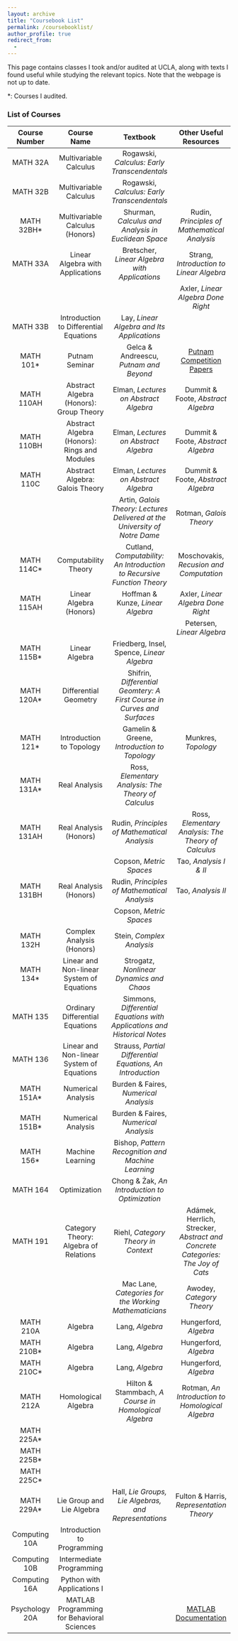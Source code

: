 ```yaml
---
layout: archive
title: "Coursebook List"
permalink: /coursebooklist/
author_profile: true
redirect_from: 
  - 
---
```


This page contains classes I took and/or audited at UCLA, along with texts I found useful while studying the relevant topics. Note that the webpage is not up to date. 

*: Courses I audited. 


### List of Courses

| Course Number   | Course Name      |  Textbook  |    Other Useful Resources |
| :-------------: |:-------------:| :-----:| :-------: |
| MATH 32A    | Multivariable Calculus | Rogawski, *Calculus: Early Transcendentals* |   |
| MATH 32B    | Multivariable Calculus  | Rogawski, *Calculus: Early Transcendentals* |  |
| MATH 32BH*    | Multivariable Calculus (Honors)  | Shurman, *Calculus and Analysis in Euclidean Space* | Rudin, *Principles of Mathematical Analysis*  |
| MATH 33A | Linear Algebra with Applications | Bretscher, *Linear Algebra with Applications* | Strang, *Introduction to Linear Algebra*  |
| | | | Axler, *Linear Algebra Done Right* |
| MATH 33B | Introduction to Differential Equations | Lay, *Linear Algebra and Its Applications* |   |
| MATH 101* | Putnam Seminar | Gelca & Andreescu, *Putnam and Beyond* | [Putnam Competition Papers](https://kskedlaya.org/putnam-archive/) |
| MATH 110AH | Abstract Algebra (Honors): Group Theory | Elman, *Lectures on Abstract Algebra* | Dummit & Foote, *Abstract Algebra*  |
| MATH 110BH | Abstract Algebra (Honors): Rings and Modules | Elman, *Lectures on Abstract Algebra* | Dummit & Foote, *Abstract Algebra*  |
| MATH 110C | Abstract Algebra: Galois Theory | Elman, *Lectures on Abstract Algebra* | Dummit & Foote, *Abstract Algebra*  |
| | | Artin, *Galois Theory: Lectures Delivered at the University of Notre Dame* | Rotman, *Galois Theory* |
| MATH 114C* | Computability Theory | Cutland, *Computability: An Introduction to Recursive Function Theory* | Moschovakis, *Recusion and Computation*  |
| MATH 115AH | Linear Algebra (Honors) | Hoffman & Kunze, *Linear Algebra* | Axler, *Linear Algebra Done Right*  |
| | | | Petersen, *Linear Algebra* |
| MATH 115B* | Linear Algebra | Friedberg, Insel, Spence, *Linear Algebra* |  |
| MATH 120A* | Differential Geometry | Shifrin, *Differential Geomtery: A First Course in Curves and Surfaces* |   |
| MATH 121* | Introduction to Topology | Gamelin & Greene, *Introduction to Topology* | Munkres, *Topology*  |
| MATH 131A* | Real Analysis | Ross, *Elementary Analysis: The Theory of Calculus* |   |
| MATH 131AH | Real Analysis (Honors) | Rudin, *Principles of Mathematical Analysis* | Ross, *Elementary Analysis: The Theory of Calculus*  |
| | | Copson, *Metric Spaces* | Tao, *Analysis I & II* |
| MATH 131BH | Real Analysis (Honors) | Rudin, *Principles of Mathematical Analysis* | Tao, *Analysis II*  |
| | | Copson, *Metric Spaces* | |
| MATH 132H | Complex Analysis (Honors) | Stein, *Complex Analysis* |  |
| MATH 134* | Linear and Non-linear System of Equations | Strogatz, *Nonlinear Dynamics and Chaos* |   |
| MATH 135 | Ordinary Differential Equations | Simmons, *Differential Equations with Applications and Historical Notes* |   |
| MATH 136 | Linear and Non-linear System of Equations | Strauss, *Partial Differential Equations, An Introduction* |   |
| MATH 151A* | Numerical Analysis | Burden & Faires, *Numerical Analysis* |   |
| MATH 151B* | Numerical Analysis | Burden & Faires, *Numerical Analysis* |   |
| MATH 156* | Machine Learning | Bishop, *Pattern Recognition and Machine Learning* |   |
| MATH 164 | Optimization | Chong & Żak, *An Introduction to Optimization* |   |
| MATH 191 | Category Theory: Algebra of Relations | Riehl, *Category Theory in Context* | Adámek, Herrlich, Strecker, *Abstract and Concrete Categories: The Joy of Cats*  |
| | | Mac Lane, *Categories for the Working Mathematicians*  | Awodey, *Category Theory*|
| MATH 210A | Algebra | Lang, *Algebra* | Hungerford, *Algebra* |
| MATH 210B* | Algebra | Lang, *Algebra* | Hungerford, *Algebra* |
| MATH 210C* | Algebra | Lang, *Algebra* | Hungerford, *Algebra* |
| MATH 212A | Homological Algebra | Hilton & Stammbach, *A Course in Homological Algebra* | Rotman, *An Introduction to Homological Algebra* |
| MATH 225A* | | | |
| MATH 225B* | | | |
| MATH 225C* | | | |
| MATH 229A* | Lie Group and Lie Algebra | Hall, *Lie Groups, Lie Algebras, and Representations* | Fulton & Harris, *Representation Theory*  |
| Computing 10A | Introduction to Programming | | |
| Computing 10B | Intermediate Programming |  | | 
| Computing 16A | Python with Applications I | | |
| Psychology 20A | MATLAB Programming for Behavioral Sciences | | [MATLAB Documentation](https://www.mathworks.com/help/matlab/) |

